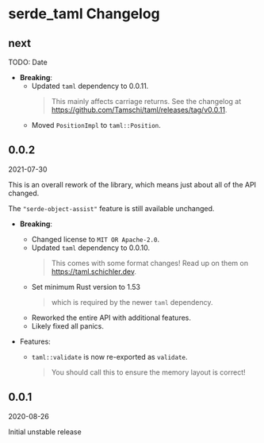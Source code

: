# serde_taml Changelog

<!-- markdownlint-disable no-trailing-punctuation -->

## next

TODO: Date

- **Breaking**:
  - Updated `taml` dependency to 0.0.11.
    > This mainly affects carriage returns.
    > See the changelog at <https://github.com/Tamschi/taml/releases/tag/v0.0.11>.
  - Moved `PositionImpl` to `taml::Position`.

## 0.0.2

2021-07-30

This is an overall rework of the library, which means just about all of the API changed.

The `"serde-object-assist"` feature is still available unchanged.

- **Breaking**:
  - Changed license to `MIT OR Apache-2.0`.
  - Updated `taml` dependency to 0.0.10.
    > This comes with some format changes!
    > Read up on them on <https://taml.schichler.dev>.
  - Set minimum Rust version to 1.53
    > which is required by the newer `taml` dependency.
  - Reworked the entire API with additional features.
  - Likely fixed all panics.

- Features:
  - `taml::validate` is now re-exported as `validate`.
    > You should call this to ensure the memory layout is correct!

## 0.0.1

2020-08-26

Initial unstable release
